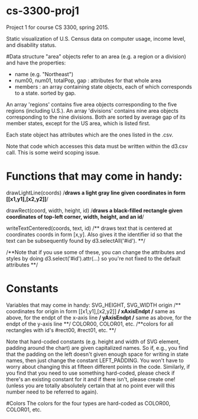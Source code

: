 # cs-3300-proj1
Project 1 for course CS 3300, spring 2015.

Static visualization of U.S. Census data on computer usage, income level, and disability status.


#Data structure
"area" objects refer to an area (e.g. a region or a division) and have the properties:
- name (e.g. "Northeast")
- num00, num01, totalPop, gap : attributes for that whole area
- members : an array containing state objects, each of which corresponds to a state. sorted by gap.

An array 'regions' contains five area objects corresponding to the five regions (including U.S.).
An array 'divisions' contains nine area objects corresponding to the nine divisions.
Both are sorted by average gap of its member states, except for the US area, which is listed first.

Each state object has attributes which are the ones listed in the .csv.

Note that code which accesses this data must be written within the d3.csv call. This is some weird scoping issue. 

# Functions that may come in handy:
drawLightLine(coords) /**draws a light gray line given coordinates in form [[x1,y1],[x2,y2]]**/

drawRect(coord, width, height, id) /**draws a black-filled rectangle given coordinates of top-left corner, width, height, and an id**/

writeTextCentered(coords, text, id) /** draws text that is centered at coordinates coords in form [x,y]. Also gives it the identifier id so that the text can be subsequently found by d3.selectAll('#id'). **/

/**Note that if you use some of these, you can change the attributes and styles by doing
d3.select('#id').attr(...)
so you're not fixed to the default attributes **/

# Constants
Variables that may come in handy:
SVG_HEIGHT, SVG_WIDTH
origin /** coordinates for origin in form [[x1,y1],[x2,y2]] **/
xAxisEndpt /** same as above, for the endpt of the x-axis line **/
yAxisEndpt /** same as above, for the endpt of the y-axis line **/
COLOR00, COLOR01, etc. /**colors for all rectangles with id's #rect00, #rect01, etc. **/



Note that hard-coded constants (e.g. height and width of SVG element, padding around the chart) are given capitalized names.
So if, e.g., you find that the padding on the left doesn't given enough space for writing in state names, then just change the constant LEFT_PADDING. You won't have to worry about changing this at fifteen different points in the code.
Similarly, if you find that you need to use something hard-coded, please check if there's an existing constant for it and if there isn't, please create one! (unless you are totally absolutely certain that at no point ever will this number need to be referred to again).


#Colors
The colors for the four types are hard-coded as COLOR00, COLOR01, etc.